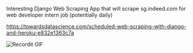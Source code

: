 Interesting Django Web Scraping App that will scrape sg.indeed.com for
web developer intern job (potentially daily)

https://towardsdatascience.com/scheduled-web-scraping-with-django-and-heroku-e832e1363c7a

![Recordit GIF](http://g.recordit.co/vKsXtDz4bv.gif)
